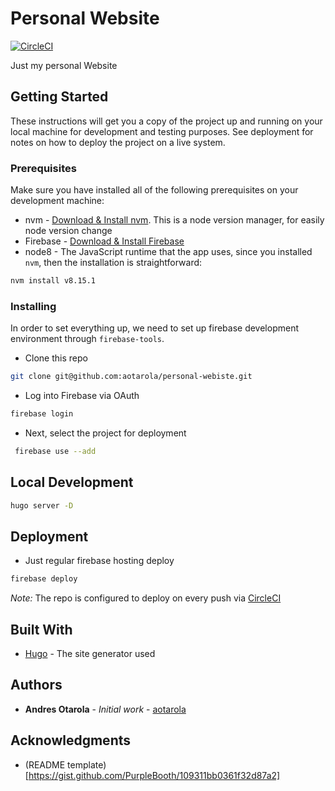 # Personal Website

[![CircleCI](https://circleci.com/gh/aotarola/personal-website/tree/master.svg?style=shield)](https://circleci.com/gh/aotarola/personal-website/tree/master)

Just my personal Website

## Getting Started

These instructions will get you a copy of the project up and running on your local machine for development and testing purposes. See deployment for notes on how to deploy the project on a live system.

### Prerequisites

Make sure you have installed all of the following prerequisites on your development machine:

* nvm - [Download & Install nvm](https://github.com/creationix/nvm#installation-and-update). This is a node version manager, for easily node version change
* Firebase - [Download & Install Firebase](https://firebase.google.com/docs/functions/get-started)
* node8 - The JavaScript runtime that the app uses, since you installed `nvm`, then the installation is straightforward:
```bash
nvm install v8.15.1
```

### Installing

In order to set everything up, we need to set up firebase development environment through `firebase-tools`.
- Clone this repo
```zsh
git clone git@github.com:aotarola/personal-webiste.git
```
- Log into Firebase via OAuth
```zsh
firebase login
```
- Next, select the project for deployment
```zsh
 firebase use --add
```


## Local Development

```zsh
hugo server -D
```

## Deployment
- Just regular firebase hosting deploy
```zsh
firebase deploy
```

*Note:* The repo is configured to deploy on every push via [CircleCI](https://circleci.com/dashboard)

## Built With

* [Hugo](https://gohugo.io/) - The site generator used

## Authors

* **Andres Otarola** - *Initial work* - [aotarola](https://github.com/aotarola)

## Acknowledgments

* (README template)[https://gist.github.com/PurpleBooth/109311bb0361f32d87a2]

